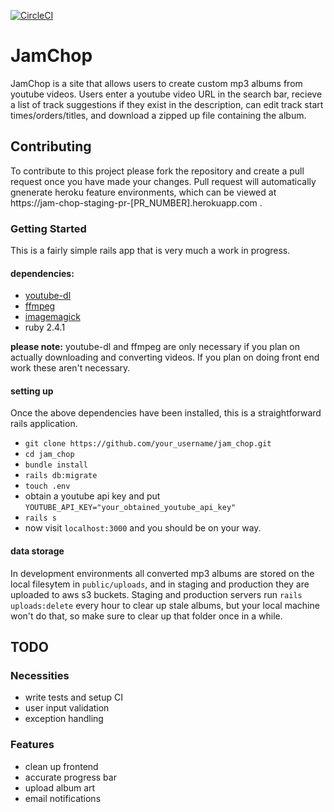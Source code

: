[![CircleCI](https://circleci.com/gh/AGarrow/jam_chop/tree/master.svg?style=shield)](https://circleci.com/gh/AGarrow/jam_chop/tree/master)

# JamChop

JamChop is a site that allows users to create custom mp3 albums from youtube videos. Users enter a youtube video URL in the search bar, recieve a list of track suggestions if they exist in the description, can edit track start times/orders/titles, and download a zipped up file containing the album.


## Contributing

To contribute to this project please fork the repository and create a pull request once you have made your changes. Pull request will automatically gnenerate heroku feature environments, which can be viewed at https://jam-chop-staging-pr-[PR_NUMBER].herokuapp.com .

### Getting Started

This is a fairly simple rails app that is very much a work in progress. 

#### dependencies:

* [youtube-dl](https://rg3.github.io/youtube-dl/download.html)
* [ffmpeg](https://www.ffmpeg.org/)
* [imagemagick](https://www.imagemagick.org/script/index.php)
* ruby 2.4.1

__please note:__ youtube-dl and ffmpeg are only necessary if you plan on actually downloading and converting videos. If you plan on doing front end work these aren't necessary.

#### setting up

Once the above dependencies have been installed, this is a straightforward rails application.
* `git clone https://github.com/your_username/jam_chop.git`
* `cd jam_chop`
* `bundle install`
* `rails db:migrate`
* `touch .env`
* obtain a youtube api key and put `YOUTUBE_API_KEY="your_obtained_youtube_api_key"`
* `rails s`
* now visit `localhost:3000` and you should be on your way.

#### data storage

In development environments all converted mp3 albums are stored on the local filesytem in `public/uploads`, and in staging and production they are uploaded to aws s3 buckets. Staging and production servers run `rails uploads:delete` every hour to clear up stale albums, but your local machine won't do that, so make sure to clear up that folder once in a while.

## TODO

### Necessities
* write tests and setup CI
* user input validation
* exception handling

### Features
* clean up frontend
* accurate progress bar
* upload album art
* email notifications
